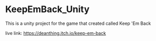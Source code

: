 # KeepEmBack_Unity
This is a unity project for the game that created called Keep 'Em Back


live link: https://deanthing.itch.io/keep-em-back

